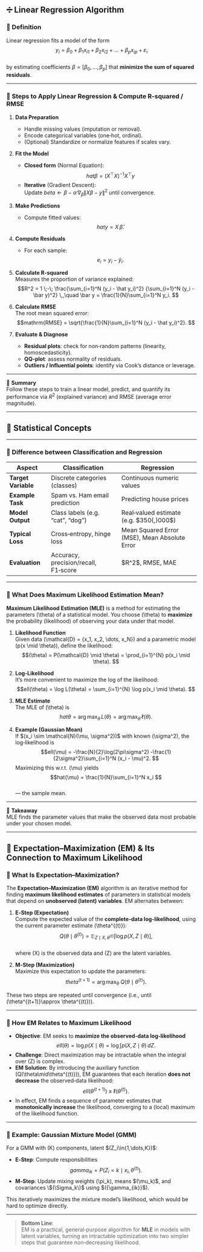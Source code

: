 ## ➗ Linear Regression Algorithm

### 📖 Definition  
Linear regression fits a model of the form  
$$y_i = \beta_0 + \beta_1 x_{i1} + \beta_2 x_{i2} + \dots + \beta_p x_{ip} + \varepsilon_i
$$  
by estimating coefficients $\beta = [\beta_0,\dots,\beta_p]$ that **minimize the sum of squared residuals**.

---

### 🔢 Steps to Apply Linear Regression & Compute R‑squared / RMSE

1. **Data Preparation**  
   - Handle missing values (imputation or removal).  
   - Encode categorical variables (one‑hot, ordinal).  
   - (Optional) Standardize or normalize features if scales vary.

2. **Fit the Model**  
   - **Closed form** (Normal Equation):  
     $$hat\beta = (X^\top X)^{-1} X^\top y
     $$  
   - **Iterative** (Gradient Descent):  
     Update $beta \leftarrow \beta - \alpha\,\nabla_{\beta} \bigl\|X\beta - y\bigr\|^2$ until convergence.

3. **Make Predictions**  
   - Compute fitted values:  
     $$hat y = X\,\hat\beta.
     $$

4. **Compute Residuals**  
   - For each sample:  
     $$e_i = y_i - \hat y_i.
     $$

5. **Calculate R‑squared**  
   Measures the proportion of variance explained:  
   $$R^2
   = 1 \;-\;
   \frac{\sum_{i=1}^N (y_i - \hat y_i)^2}
        {\sum_{i=1}^N (y_i - \bar y)^2}
   \,,\quad
   \bar y = \frac{1}{N}\sum_{i=1}^N y_i.
   $$

6. **Calculate RMSE**  
   The root mean squared error:  
   $$mathrm{RMSE}
   = \sqrt{\frac{1}{N}\sum_{i=1}^N (y_i - \hat y_i)^2}.
   $$

7. **Evaluate & Diagnose**  
   - **Residual plots**: check for non‑random patterns (linearity, homoscedasticity).  
   - **QQ‑plot**: assess normality of residuals.  
   - **Outliers / Influential points**: identify via Cook’s distance or leverage.  

---

🎯 **Summary**  
Follow these steps to train a linear model, predict, and quantify its performance via $R^2$ (explained variance) and RMSE (average error magnitude).

---
## 🔢 Statistical Concepts

---

### 🔹 Difference between Classification and Regression

| Aspect               | Classification                              | Regression                                        |
|----------------------|---------------------------------------------|---------------------------------------------------|
| **Target Variable**  | Discrete categories (classes)               | Continuous numeric values                         |
| **Example Task**     | Spam vs. Ham email prediction               | Predicting house prices                           |
| **Model Output**     | Class labels (e.g. “cat”, “dog”)            | Real‑valued estimate (e.g. \$350{,}000\$)         |
| **Typical Loss**     | Cross‑entropy, hinge loss                   | Mean Squared Error (MSE), Mean Absolute Error     |
| **Evaluation**       | Accuracy, precision/recall, F1‑score        | \$R^2\$, RMSE, MAE                                |

---

### 🔹 What Does **Maximum Likelihood Estimation** Mean?

**Maximum Likelihood Estimation (MLE)** is a method for estimating the parameters \(\theta\) of a statistical model. You choose \(\theta\) to **maximize** the probability (likelihood) of observing your data under that model.

1. **Likelihood Function**  
   Given data \(\mathcal{D} = \{x_1, x_2, \dots, x_N\}\) and a parametric model \(p(x \mid \theta)\), define the likelihood:
   $$(\theta)
   = P(\mathcal{D} \mid \theta)
   = \prod_{i=1}^{N} p(x_i \mid \theta).
   $$

2. **Log‑Likelihood**  
   It’s more convenient to maximize the log of the likelihood:
   $$ell(\theta)
   = \log L(\theta)
   = \sum_{i=1}^{N} \log p(x_i \mid \theta).
   $$

3. **MLE Estimate**  
   The MLE of \(\theta\) is
   $$hat{\theta}
   = \arg\max_{\theta}\,L(\theta)
   = \arg\max_{\theta}\,\ell(\theta).
   $$

4. **Example (Gaussian Mean)**  
   If \$(x_i \sim \mathcal{N}(\mu, \sigma^2)\)$ with known \(\sigma^2\), the log‑likelihood is
   $$ell(\mu)
   = -\frac{N}{2}\log(2\pi\sigma^2)
     -\frac{1}{2\sigma^2}\sum_{i=1}^N (x_i - \mu)^2.
   $$
   Maximizing this w.r.t. \(\mu\) yields
   $$hat{\mu}
   = \frac{1}{N}\sum_{i=1}^N x_i
   $$  
   — the sample mean.

---

🎯 **Takeaway**  
MLE finds the parameter values that make the observed data most probable under your chosen model.  

----
## 🔄 Expectation–Maximization (EM) & Its Connection to Maximum Likelihood

### 📖 What Is Expectation–Maximization?

The **Expectation–Maximization (EM)** algorithm is an iterative method for finding **maximum likelihood estimates** of parameters in statistical models that depend on **unobserved (latent) variables**. EM alternates between:

1. **E‑Step (Expectation)**  
   Compute the expected value of the **complete‑data log‑likelihood**, using the current parameter estimate \(\theta^{(t)}\):  
   $$Q\bigl(\theta \mid \theta^{(t)}\bigr)
   = \mathbb{E}_{Z\mid X,\theta^{(t)}}\bigl[\log p(X,Z\mid \theta)\bigr],
   $$  
   where \(X\) is the observed data and \(Z\) are the latent variables.

2. **M‑Step (Maximization)**  
   Maximize this expectation to update the parameters:  
   $$theta^{(t+1)}
   = \arg\max_{\theta}\;Q\bigl(\theta \mid \theta^{(t)}\bigr).
   $$

These two steps are repeated until convergence (i.e., until \(\theta^{(t+1)}\approx \theta^{(t)}\)).

---

### 🎯 How EM Relates to Maximum Likelihood

- **Objective**: EM seeks to **maximize the observed‑data log‑likelihood**  
  $$ell(\theta)
  = \log p(X \mid \theta)
  = \log \int p(X,Z \mid \theta)\,dZ.
  $$
- **Challenge**: Direct maximization may be intractable when the integral over \(Z\) is complex.
- **EM Solution**: By introducing the auxiliary function \(Q(\theta\mid\theta^{(t)})\), EM guarantees that each iteration **does not decrease** the observed‑data likelihood:
  $$ell\bigl(\theta^{(t+1)}\bigr)
  \;\ge\;
  \ell\bigl(\theta^{(t)}\bigr).
  $$
- In effect, EM finds a sequence of parameter estimates that **monotonically increase** the likelihood, converging to a (local) maximum of the likelihood function.

---

### 📌 Example: Gaussian Mixture Model (GMM)

For a GMM with \(K\) components, latent \$(Z_i\in\{1,\dots,K\}\)$:

- **E‑Step**: Compute responsibilities  
  $$gamma_{ik}
  = P\bigl(Z_i = k \mid x_i,\theta^{(t)}\bigr).
  $$
- **M‑Step**: Update mixing weights \(\pi_k\), means \$(\mu_k\)$, and covariances \$(\Sigma_k\)$ using \$(\{\gamma_{ik}\}\$).

This iteratively maximizes the mixture model’s likelihood, which would be hard to optimize directly.

---

> **Bottom Line**:  
> EM is a practical, general‑purpose algorithm for **MLE** in models with latent variables, turning an intractable optimization into two simpler steps that guarantee non‑decreasing likelihood.  
